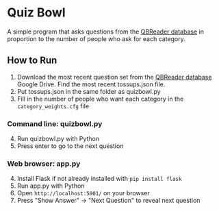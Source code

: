 # Quiz Bowl
A simple program that asks questions from the [QBReader database](https://www.qbreader.org/backups) in proportion to the number of people who ask for each category.

## How to Run
1. Download the most recent question set from the [QBReader database](https://www.qbreader.org/backups) Google Drive. Find the most recent tossups.json file.
2. Put tossups.json in the same folder as quizbowl.py
3. Fill in the number of people who want each category in the `category_weights.cfg` file
### Command line: quizbowl.py
4. Run quizbowl.py with Python
5. Press enter to go to the next question
### Web browser: app.py
4. Install Flask if not already installed with `pip install flask`
5. Run app.py with Python
6. Open `http://localhost:5001/` on your browser
7. Press "Show Answer" -> "Next Question" to reveal next question